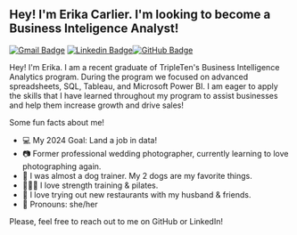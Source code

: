 ## Hey! I'm Erika Carlier. I'm looking to become a Business Inteligence Analyst!

[![Gmail Badge](https://img.shields.io/badge/Gmail-D14836?style=for-the-badge&logo=gmail&logoColor=white&link=mailto:erikaacarlier@gmail.com)](mailto:erikaacarlier@gmail.com)
[![Linkedin Badge](https://img.shields.io/badge/LinkedIn-0077B5?style=for-the-badge&logo=linkedin&logoColor=white&link=https://www.linkedin.com/in/erika-carlier/)](https://www.linkedin.com/in/erika-carlier/)[![GitHub Badge](https://img.shields.io/badge/GitHub-100000?style=for-the-badge&logo=github&logoColor=white&link=https://github.com/erikacarlier)](https://github.com/erikacarlier)

<p align ='left'>Hey! I'm Erika. I am a recent graduate of TripleTen's Business Intelligence Analytics program. During the program we focused on advanced spreadsheets, SQL, Tableau, and Microsoft Power BI. I am eager to apply the skills that I have learned throughout my program to assist businesses and help them increase growth and drive sales!

Some fun facts about me!
- 💻 My 2024 Goal: Land a job in data!
- 📷 Former professional wedding photographer, currently learning to love photographing again.
- 🦮 I was almost a dog trainer. My 2 dogs are my favorite things.
- 🏋🏽‍♀️ I love strength training & pilates.
- 🍱 I love trying out new restaurants with my husband & friends.
- 🌈 Pronouns: she/her

Please, feel free to reach out to me on GitHub or LinkedIn!

